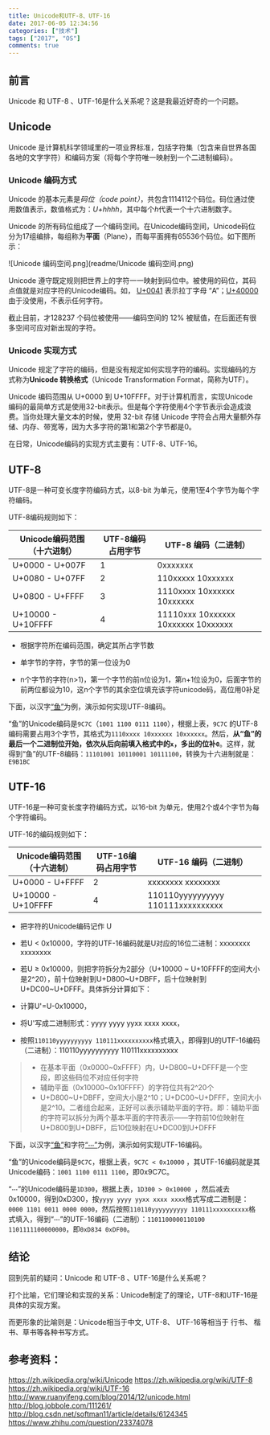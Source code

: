 ```yaml
---
title: Unicode和UTF-8、UTF-16
date: 2017-06-05 12:34:56
categories: ["技术"]
tags: ["2017", "OS"]
comments: true
---
```


## 前言
Unicode 和 UTF-8 、UTF-16是什么关系呢？这是我最近好奇的一个问题。

<!-- more -->

## Unicode
Unicode 是计算机科学领域里的一项业界标准，包括字符集（包含来自世界各国各地的文字字符）和编码方案（将每个字符唯一映射到一个二进制编码）。

### Unicode 编码方式
Unicode 的基本元素是*码位（code point）*，共包含1114112个码位。码位通过使用数值表示，数值格式为：*U+hhhh*，其中每个*h*代表一个十六进制数字。

Unicode 的所有码位组成了一个编码空间。在Unicode编码空间，Unicode码位分为17组编排，每组称为**平面**（Plane），而每平面拥有65536个码位。如下图所示：

![Unicode 编码空间.png](readme/Unicode 编码空间.png)

Unicode 遵守既定规则把世界上的字符一一映射到码位中。被使用的码位，其码点值就是对应字符的Unicode编码。如， [U+0041](http://unicode.org/cldr/utility/character.jsp?a=A) 表示拉丁字母 “A”；[U+40000](http://unicode.org/cldr/utility/character.jsp?a=40000&B1=Show) 由于没使用，不表示任何字符。

截止目前，才128237 个码位被使用——编码空间的 12% 被赋值，在后面还有很多空间可应对新出现的字符。


### Unicode 实现方式

Unicode 规定了字符的编码，但是没有规定如何实现字符的编码。实现编码的方式称为**Unicode 转换格式**（Unicode Transformation Format，简称为UTF）。

Unicode 编码范围从 U+0000 到 U+10FFFF。对于计算机而言，实现Unicode 编码的最简单方式是使用32-bit表示。但是每个字符使用4个字节表示会造成浪费。当你处理大量文本的时候，使用 32-bit 存储 Unicode 字符会占用大量额外存储、内存、带宽等，因为大多字符的第1和第2个字节都是0。

在日常，Unicode编码的实现方式主要有：UTF-8、UTF-16。


## UTF-8

UTF-8是一种可变长度字符编码方式，以8-bit 为单元，使用1至4个字节为每个字符编码。

UTF-8编码规则如下：

| Unicode编码范围 （十六进制）| UTF-8编码占用字节 |UTF-8 编码（二进制）|
| - | - |-|
| U+0000 - U+007F  | 1 | 0xxxxxxx  |
| U+0080 - U+07FF  | 2 |110xxxxx 10xxxxxx |
| U+0800 - U+FFFF  | 3 | 1110xxxx 10xxxxxx 10xxxxxx |
| U+10000 - U+10FFFF  | 4 | 11110xxx 10xxxxxx 10xxxxxx 10xxxxxx |

- 根据字符所在编码范围，确定其所占字节数

- 单字节的字符，字节的第一位设为0

- n个字节的字符(n>1)，第一个字节的前n位设为1，第n+1位设为0，后面字节的前两位都设为10，这n个字节的其余空位填充该字符unicode码，高位用0补足

下面，以汉字[“鱼”](http://unicode.org/cldr/utility/character.jsp?a=9C7C&B1=Show)为例，演示如何实现UTF-8编码。

“鱼”的Unicode编码是`9C7C`（`1001 1100 0111 1100`），根据上表，`9C7C` 的UTF-8编码需要占用3个字节，其格式为`1110xxxx 10xxxxxx 10xxxxxx`。然后，**从“鱼”的最后一个二进制位开始，依次从后向前填入格式中的`x`，多出的位补`0`**。这样，就得到“鱼”的UTF-8编码：`11101001 10110001 10111100`，转换为十六进制就是：`E9B1BC`

## UTF-16
UTF-16是一种可变长度字符编码方式，以16-bit 为单元，使用2个或4个字节为每个字符编码。

UTF-16的编码规则如下：

| Unicode编码范围 （十六进制）| UTF-16编码占用字节 |UTF-16 编码（二进制）|
| - | - |-|
| U+0000 - U+FFFF  | 2 | xxxxxxxx xxxxxxxx  |
| U+10000 - U+10FFFF  | 4 | 110110yyyyyyyyyy 110111xxxxxxxxxx |

- 把字符的Unicode编码记作 U
- 若U < 0x10000，字符的UTF-16编码就是U对应的16位二进制：xxxxxxxx xxxxxxxx 

- 若U ≥ 0x10000，则把字符拆分为2部分（U+10000 ~ U+10FFFF的空间大小是2^20），前十位映射到U+D800~U+DBFF，后十位映射到U+DC00~U+DFFF。具体拆分计算如下：

 - 计算U'=U-0x10000，
 - 将U'写成二进制形式：yyyy yyyy yyxx xxxx xxxx，
 - 按照`110110yyyyyyyyyy 110111xxxxxxxxxx`格式填入，即得到U的UTF-16编码（二进制）：110110yyyyyyyyyy 110111xxxxxxxxxx

>- 在基本平面（0x0000~0xFFFF）内，U+D800~U+DFFF是一个空段，即这些码位不对应任何字符
>- 辅助平面（0x10000~0x10FFFF）的字符位共有2^20个
>- U+D800~U+DBFF，空间大小是2^10；U+DC00~U+DFFF，空间大小是2^10。二者组合起来，正好可以表示辅助平面的字符。即：辅助平面的字符可以拆分为两个基本平面的字符表示——字符前10位映射在U+D800到U+DBFF，后10位映射在U+DC00到U+DFFF

下面，以汉字[“鱼”](http://unicode.org/cldr/utility/character.jsp?a=9C7C&B1=Show)和字符[“𝌀”](http://unicode.org/cldr/utility/character.jsp?a=1D300&B1=Show)为例，演示如何实现UTF-16编码。

“鱼”的Unicode编码是`9C7C`，根据上表，`9C7C < 0x10000` ，其UTF-16编码就是其Unicode编码：`1001 1100 0111 1100`，即0x9C7C。

“𝌀”的Unicode编码是`1D300`，根据上表，`1D300 > 0x10000 `，然后减去0x10000，得到0xD300，按`yyyy yyyy yyxx xxxx xxxx`格式写成二进制是：`0000 1101 0011 0000 0000`，然后按照`110110yyyyyyyyyy 110111xxxxxxxxxx`格式填入，得到“𝌀”的UTF-16编码（二进制）：`1101100000110100 1101111100000000`，即`0xD834 0xDF00`。

## 结论
回到先前的疑问：Unicode 和 UTF-8 、UTF-16是什么关系呢？

打个比喻，它们理论和实现的关系：Unicode制定了的理论，UTF-8和UTF-16是具体的实现方案。

而更形象的比喻则是：Unicode相当于中文, UTF-8、 UTF-16等相当于 行书、 楷书、草书等各种书写方式。

## 参考资料：
https://zh.wikipedia.org/wiki/Unicode
https://zh.wikipedia.org/wiki/UTF-8
https://zh.wikipedia.org/wiki/UTF-16
http://www.ruanyifeng.com/blog/2014/12/unicode.html
http://blog.jobbole.com/111261/
http://blog.csdn.net/softman11/article/details/6124345
https://www.zhihu.com/question/23374078

